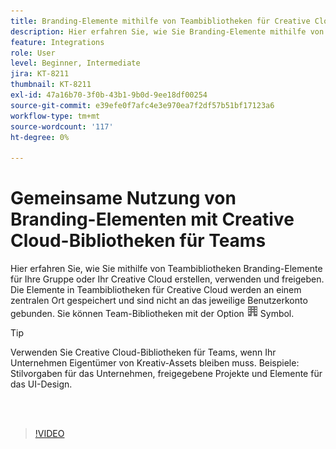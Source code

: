 ```yaml
---
title: Branding-Elemente mithilfe von Teambibliotheken für Creative Cloud freigeben
description: Hier erfahren Sie, wie Sie Branding-Elemente mithilfe von Teambibliotheken für Creative Cloud für Ihre Gruppe oder Ihr Team erstellen, verwenden und freigeben.
feature: Integrations
role: User
level: Beginner, Intermediate
jira: KT-8211
thumbnail: KT-8211
exl-id: 47a16b70-3f0b-43b1-9b0d-9ee18df00254
source-git-commit: e39efe0f7afc4e3e970ea7f2df57b51bf17123a6
workflow-type: tm+mt
source-wordcount: '117'
ht-degree: 0%

---
```


# Gemeinsame Nutzung von Branding-Elementen mit Creative Cloud-Bibliotheken für Teams

Hier erfahren Sie, wie Sie mithilfe von Teambibliotheken Branding-Elemente für Ihre Gruppe oder Ihr Creative Cloud erstellen, verwenden und freigeben. Die Elemente in Teambibliotheken für Creative Cloud werden an einem zentralen Ort gespeichert und sind nicht an das jeweilige Benutzerkonto gebunden. Sie können Team-Bibliotheken mit der Option ![Baubild](assets/Smock_Building_18_N.png) Symbol.

>[!TIP]
>
>Verwenden Sie Creative Cloud-Bibliotheken für Teams, wenn Ihr Unternehmen Eigentümer von Kreativ-Assets bleiben muss. Beispiele: Stilvorgaben für das Unternehmen, freigegebene Projekte und Elemente für das UI-Design.

<br> 

>[!VIDEO](https://video.tv.adobe.com/v/335333?hidetitle=true)
